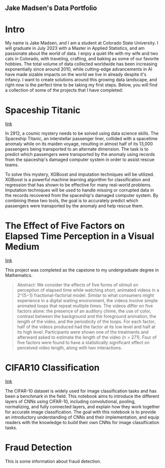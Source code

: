 ## Jake Madsen's Data Portfolio
# Intro
My name is Jake Madsen, and I am a student at Colorado State University. I will graduate in July 2023 with a Master in Applied Statistics, and am passionate about the world of data. I enjoy a quiet life with my wife and two cats in Colorado, with traveling, crafting, and baking as some of our favorite hobbies. The total volume of data collected worldwide has been increasing exponentially since around 2010, while cutting-edge advancements in AI have made sizable impacts on the world we live in already despite it's infancy. I want to create solutions around this growing data landscape, and right now is the perfect time to be taking my first steps.
Below, you will find a collection of some of the projects that I have completed:

# Spaceship Titanic
[link](https://github.com/icosahedron10/spaceship-titanic/blob/main/Spaceship_Titanic.ipynb)

In 2912, a cosmic mystery needs to be solved using data science skills. The Spaceship Titanic, an interstellar passenger liner, collided with a spacetime anomaly while on its maiden voyage, resulting in almost half of its 13,000 passengers being transported to an alternate dimension. The task is to predict which passengers were transported by the anomaly using records from the spaceship's damaged computer system in order to assist rescue teams.

To solve this mystery, XGBoost and imputation techniques will be utilized. XGBoost is a powerful machine learning algorithm for classification and regression that has shown to be effective for many real-world problems. Imputation techniques will be used to handle missing or corrupted data in the records recovered from the spaceship's damaged computer system. By combining these two tools, the goal is to accurately predict which passengers were transported by the anomaly and help rescue them.

# The Effect of Five Factors on Elapsed Time Perception in a Visual Medium
[link](https://github.com/icosahedron10/data-projects/blob/main/The%20Effect%20of%20Five%20Factors%20on%20Elapsed%20Time%20Perception%20in%20a%20Visual%20Medium.pdf)

This project was completed as the capstone to my undergraduate degree in Mathematics.
>Abstract: We consider the effects of five forms of stimuli on perception of elapsed time while watching short, animated videos in a 2^{5−1} fractional-factorial model. Similar to what consumers might experience in a digital waiting environment, the videos involve simple animated loops that repeat multiple times. The videos differ on five factors alone: the presence of an auditory chime, the use of color, contrast between the background and the foreground animation, the length of the video, and the periodicity of the loops. For each factor, half of the videos produced had the factor at its low level and half at its high level. Participants were shown one of the treatments and afterward asked to estimate the length of the video (n = 271). Four of five factors were found to have a statistically significant effect on perceived video length, along with two interactions.

# CIFAR10 Classification
[link](https://github.com/icosahedron10/cifar10-cnn/blob/main/CIFAR10.ipynb)

The CIFAR-10 dataset is widely used for image classification tasks and has been a benchmark in the field. This notebook aims to introduce the different layers of CNNs using CIFAR-10, including convolutional, pooling, normalizing, and fully connected layers, and explain how they work together for accurate image classification. The goal with this notebook is to provide an introductory understanding of CNNs and their implementation, and equip readers with the knowledge to build their own CNNs for image classification tasks.

# Fraud Detection
This is some information about fraud detection.
